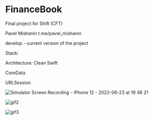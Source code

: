 # FinanceBook

Final project for Shift (CFT)

Pavel Mishanin t.me/pavel_mishanin

develop - current version of the project


Stack:

Architecture: Clean Swift

CoreData

URLSession

![Simulator Screen Recording - iPhone 12 - 2022-06-23 at 19 46 21](https://user-images.githubusercontent.com/87460819/175301867-0f7b384e-825b-4d10-a3a9-e8675e8d8e8b.gif)

![gif2](https://user-images.githubusercontent.com/87460819/175302470-b52a5643-5e35-41f2-b524-0aeb3d83e182.gif)

![gif3](https://user-images.githubusercontent.com/87460819/175303584-7dbaaf17-e256-4fa1-990d-781b306cb6d2.gif)
